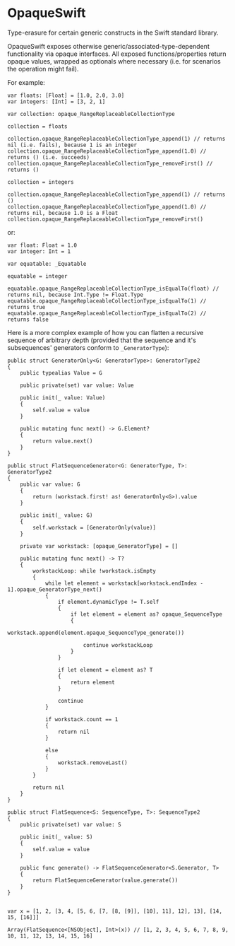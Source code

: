 # OpaqueSwift
Type-erasure for certain generic constructs in the Swift standard library.

OpaqueSwift exposes otherwise generic/associated-type-dependent functionality via opaque interfaces. All exposed functions/properties return opaque values, wrapped as optionals where necessary (i.e. for scenarios the operation might fail).

For example:

```
var floats: [Float] = [1.0, 2.0, 3.0]
var integers: [Int] = [3, 2, 1]

var collection: opaque_RangeReplaceableCollectionType

collection = floats

collection.opaque_RangeReplaceableCollectionType_append(1) // returns nil (i.e. fails), because 1 is an integer
collection.opaque_RangeReplaceableCollectionType_append(1.0) // returns () (i.e. succeeds)
collection.opaque_RangeReplaceableCollectionType_removeFirst() // returns () 

collection = integers

collection.opaque_RangeReplaceableCollectionType_append(1) // returns ()
collection.opaque_RangeReplaceableCollectionType_append(1.0) // returns nil, because 1.0 is a Float
collection.opaque_RangeReplaceableCollectionType_removeFirst()
```

or:

```
var float: Float = 1.0
var integer: Int = 1

var equatable: _Equatable

equatable = integer

equatable.opaque_RangeReplaceableCollectionType_isEqualTo(float) // returns nil, because Int.Type != Float.Type
equatable.opaque_RangeReplaceableCollectionType_isEqualTo(1) // returns true
equatable.opaque_RangeReplaceableCollectionType_isEqualTo(2) // returns false
```

Here is a more complex example of how you can flatten a recursive sequence of arbitrary depth (provided that the sequence and it's subsequences' generators conform to `_GeneratorType`):

```
public struct GeneratorOnly<G: GeneratorType>: GeneratorType2
{
    public typealias Value = G
    
    public private(set) var value: Value
    
    public init(_ value: Value)
    {
        self.value = value
    }
    
    public mutating func next() -> G.Element?
    {
        return value.next()
    }
}

public struct FlatSequenceGenerator<G: GeneratorType, T>: GeneratorType2
{
    public var value: G
    {
        return (workstack.first! as! GeneratorOnly<G>).value
    }
    
    public init(_ value: G)
    {
        self.workstack = [GeneratorOnly(value)]
    }
    
    private var workstack: [opaque_GeneratorType] = []
    
    public mutating func next() -> T?
    {
        workstackLoop: while !workstack.isEmpty
        {
            while let element = workstack[workstack.endIndex - 1].opaque_GeneratorType_next()
            {
                if element.dynamicType != T.self
                {
                    if let element = element as? opaque_SequenceType
                    {
                        workstack.append(element.opaque_SequenceType_generate())
                        
                        continue workstackLoop
                    }
                }
                
                if let element = element as? T
                {
                    return element
                }
                
                continue
            }
            
            if workstack.count == 1
            {
                return nil
            }
                
            else
            {
                workstack.removeLast()
            }
        }
        
        return nil
    }
}

public struct FlatSequence<S: SequenceType, T>: SequenceType2
{
    public private(set) var value: S
    
    public init(_ value: S)
    {
        self.value = value
    }
    
    public func generate() -> FlatSequenceGenerator<S.Generator, T>
    {
        return FlatSequenceGenerator(value.generate())
    }
}


var x = [1, 2, [3, 4, [5, 6, [7, [8, [9]], [10], 11], 12], 13], [14, 15, [16]]]

Array(FlatSequence<[NSObject], Int>(x)) // [1, 2, 3, 4, 5, 6, 7, 8, 9, 10, 11, 12, 13, 14, 15, 16]
```
